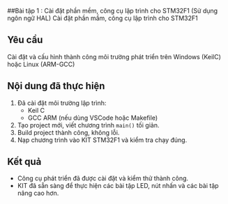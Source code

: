 ##Bài tập 1 : Cài đặt phần mềm, công cụ lập trình cho STM32F1 (Sử dụng ngôn ngữ HAL)
Cài đặt phần mầm, công cụ lập trình cho STM32F1
## Yêu cầu
Cài đặt và cấu hình thành công môi trường phát triển trên Windows (KeilC) hoặc Linux (ARM-GCC)
## Nội dung đã thực hiện
1. Đã cài đặt môi trường lập trình:  
   - Keil C 
   - GCC ARM (nếu dùng VSCode hoặc Makefile)  
2. Tạo project mới, viết chương trình `main()` tối giản.  
3. Build project thành công, không lỗi.  
4. Nạp chương trình vào KIT STM32F1 và kiểm tra chạy đúng.  

## Kết quả
- Công cụ phát triển đã được cài đặt và kiểm thử thành công.  
- KIT đã sẵn sàng để thực hiện các bài tập LED, nút nhấn và các bài tập nâng cao hơn.  
